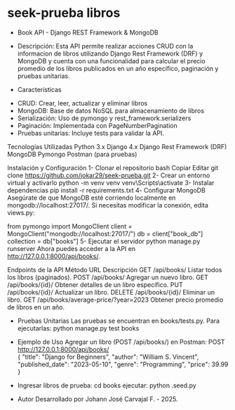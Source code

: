 # seek-prueba libros

* Book API - Django REST Framework & MongoDB

* Descripción:
Esta API permite realizar acciones CRUD con la informacion de libros utilizando Django Rest Framework (DRF) y MongoDB y cuenta con una funcionalidad para calcular el precio promedio de los libros publicados en un año específico, paginación y pruebas unitarias.

* Características
- CRUD: Crear, leer, actualizar y eliminar libros
- MongoDB: Base de datos NoSQL para almacenamiento de libros
- Serialización: Uso de pymongo y rest_framework.serializers
- Paginación: Implementada con PageNumberPagination
- Pruebas unitarias: Incluye tests para validar la API.

Tecnologías Utilizadas
Python 3.x
Django 4.x
Django Rest Framework (DRF)
MongoDB
Pymongo
Postman (para pruebas)

Instalación y Configuración
1- Clonar el repositorio
bash
Copiar
Editar
git clone https://github.com/jokar29/seek-prueba.git
2- Crear un entorno virtual y activarlo
python -m venv venv
venv\Scripts\activate
3- Instalar dependencias
pip install -r requirements.txt 
4️- Configurar MongoDB
Asegúrate de que MongoDB esté corriendo localmente en mongodb://localhost:27017/.
Si necesitas modificar la conexión, edita views.py:

from pymongo import MongoClient
client = MongoClient("mongodb://localhost:27017/")
db = client["book_db"]
collection = db["books"]
5- Ejecutar el servidor
python manage.py runserver
Ahora puedes acceder a la API en http://127.0.0.1:8000/api/books/.

Endpoints de la API
Método	URL	Descripción
GET	/api/books/	Listar todos los libros (paginados).
POST /api/books/	Agregar un nuevo libro.
GET	/api/books/{id}/	Obtener detalles de un libro específico.
PUT	/api/books/{id}/	Actualizar un libro.
DELETE /api/books/{id}/	Eliminar un libro.
GET	/api/books/average-price/?year=2023	Obtener precio promedio de libros en un año.

* Pruebas Unitarias
Las pruebas se encuentran en books/tests.py. 
Para ejecutarlas: python manage.py test books

* Ejemplo de Uso
Agregar un libro (POST /api/books/) en Postman:
POST http://127.0.0.1:8000/api/books/ \
{
    "title": "Django for Beginners",
    "author": "William S. Vincent",
    "published_date": "2023-05-10",
    "genre": "Programming",
    "price": 39.99
}
* Ingresar libros de prueba:
cd books
ejecutar: python .seed.py

* Autor
Desarrollado por Johann José Carvajal F. - 2025.